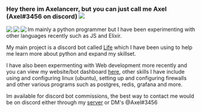  ### Hey there im Axelancerr, but you can just call me Axel (Axel#3456 on discord) ![](https://komarev.com/ghpvc/?username=your-github-username&color=green)

<p align="left>
  <a href="https://github.com/anuraghazra/github-readme-stats">
    <img align="left" src="https://github-readme-stats.vercel.app/api/top-langs/?username=Axelancerr&theme=algolia&card_width=445&layout=compact" />
  </a>
  <a href="https://github.com/anuraghazra/github-readme-stats">
    <img align="left" src="https://github-readme-stats.vercel.app/api?username=Axelancerr&theme=algolia&count_private=true&show_icons=true" />
  </a>
  <a href="https://wakatime.com/">
    <img align="left" src="https://github-readme-stats.vercel.app/api/wakatime?username=Axelancerr&theme=algolia&width=100" />
  </a>  

  Im mainly a python programmer but I have been experimenting with other languages recently such as JS and Elixir. 

  My main project is a discord bot called [Life](https://github.com/Axelancerr/Life) which I have been using to help me learn more about python and expand my skillset.

  I have also been expermenting with Web development more recently and you can view my website/bot dashboard [here](https://www.mrrandom.xyz/), other skills I have include using and configuring linux (ubuntu), setting up and configuring firewalls and other various programs such as postgres, redis, grafana and more.

  Im available for discord bot commissions, the best way to contact me would be on discord either through my [server](https://discord.com/invite/xP8xsHr) or DM's @Axel#3456
  
</p>                                                                                                                                         
